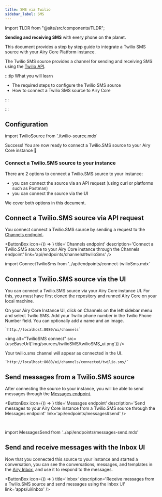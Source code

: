 ```yaml
---
title: SMS via Twilio
sidebar_label: SMS
---
```


import TLDR from "@site/src/components/TLDR";

<TLDR>

**Sending and receiving SMS** with every phone on the planet.

</TLDR>

This document provides a step by step guide to integrate a Twilio SMS source with your Airy
Core Platform instance.

The Twilio SMS source provides a channel for sending and receiving SMS using the
[Twilio API](https://www.twilio.com/).

:::tip What you will learn

- The required steps to configure the Twilio SMS source
- How to connect a Twilio SMS source to Airy Core

:::

:::

## Configuration

import TwilioSource from './twilio-source.mdx'

<TwilioSource />

<SuccessBox>

Success! You are now ready to connect a Twilio.SMS source to your Airy Core instance 🎉

</SuccessBox>

### Connect a Twilio.SMS source to your instance

There are 2 options to connect a Twilio.SMS source to your instance:

- you can connect the source via an API request (using curl or platforms such as Postman)
- you can connect the source via the UI

We cover both options in this document.

## Connect a Twilio.SMS source via API request

You connect connect a Twilio.SMS source by sending a request to the [Channels endpoint](/api/endpoints/channels#facebook).

<ButtonBox
icon={() => <BoltSVG />}
title='Channels endpoint'
description='Connect a Twilio.SMS source to your Airy Core instance through the Channels endpoint'
link='api/endpoints/channels#twilioSms'
/>

import ConnectTwilioSms from '../api/endpoints/connect-twilioSms.mdx'

<ConnectTwilioSms />

## Connect a Twilio.SMS source via the UI

You can connect a Twilio.SMS source via your Airy Core instance UI. For this, you must
have first cloned the repository and runned Airy Core on your local machine.

On your Airy Core Instance UI, click on Channels on the left sidebar menu and select Twilio SMS. Add your Twilio phone number in the Twilio Phone Number field. You can optionally add a name and an image.

```
`http://localhost:8080/ui/channels`
```

<img alt="TwilioSMS connect" src={useBaseUrl('img/sources/twilioSMS/twilioSMS_ui.png')} />

Your twilio.sms channel will appear as connected in the UI.

```
`http://localhost:8080/ui/channels/connected/twilio.sms/`
```

## Send messages from a Twilio.SMS source

After connecting the source to your instance, you will be able to send messages through the [Messages endpoint](/api/endpoints/messages#send).

<ButtonBox
icon={() => <BoltSVG />}
title='Messages endpoint'
description='Send messages to your Airy Core instance from a Twilio.SMS source through the Messages endpoint'
link='api/endpoints/messages#send'
/>

<br />

import MessagesSend from '../api/endpoints/messages-send.mdx'

<MessagesSend />

## Send and receive messages with the Inbox UI

Now that you connected this source to your instance and started a conversation, you can see the conversations, messages, and templates in the [Airy Inbox](/apps/ui/inbox), and use it to respond to the messages.

<ButtonBox
icon={() => <InboxSVG />}
title='Inbox'
description='Receive messages from a Twilio.SMS source and send messages using the Inbox UI'
link='apps/ui/inbox'
/>
